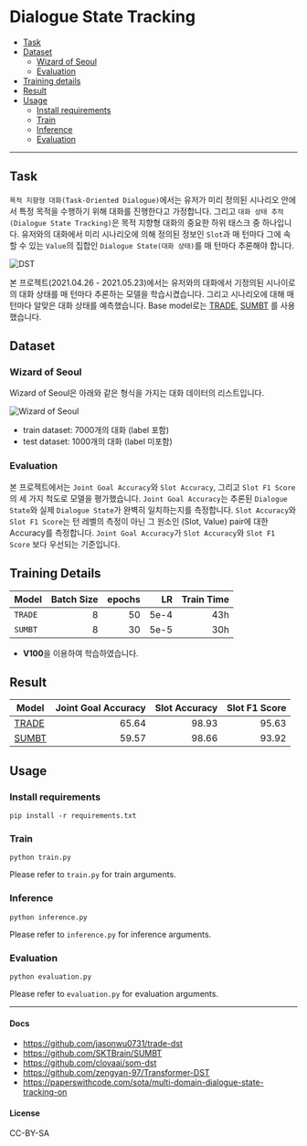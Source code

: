 # Dialogue State Tracking

- [Task](#Task)
- [Dataset](#dataset)
  - [Wizard of Seoul](#wizard-of-seoul)
  - [Evaluation](#evaluation)
- [Training details](#training-details)
- [Result](#result)
- [Usage](#usage)
  - [Install requirements](#install-requirements)
  - [Train](#train)
  - [Inference](#inference)
  - [Evaluation](#evaluation)

---

## Task
`목적 지향형 대화(Task-Oriented Dialogue)`에서는 유저가 미리 정의된 시나리오 안에서 특정 목적을 수행하기 위해 대화를 진행한다고 가정합니다. 그리고 `대화 상태 추적(Dialogue State Tracking)`은 목적 지향형 대화의 중요한 하위 태스크 중 하나입니다. 유저와의 대화에서 미리 시나리오에 의해 정의된 정보인 `Slot`과 매 턴마다 그에 속할 수 있는 `Value`의 집합인 `Dialogue State(대화 상태)`를 매 턴마다 추론해야 합니다.

![DST](https://user-images.githubusercontent.com/77161691/125183603-c974c200-e252-11eb-9320-33b11d66a1e5.png)

본 프로젝트(2021.04.26 - 2021.05.23)에서는 유저와의 대화에서 기정의된 시나이로의 대화 상태를 매 턴마다 추론하는 모델을 학습시켰습니다. 그리고 시나리오에 대해 매 턴마다 알맞은 대화 상태를 예측했습니다. Base model로는 [TRADE](https://github.com/jasonwu0731/trade-dst), [SUMBT](https://github.com/SKTBrain/SUMBT) 를 사용했습니다.

## Dataset
### Wizard of Seoul
Wizard of Seoul은 아래와 같은 형식을 가지는 대화 데이터의 리스트입니다.

![Wizard of Seoul](https://user-images.githubusercontent.com/77161691/125186631-6e4cca80-e266-11eb-8137-7c8a4a801258.png)

- train dataset: 7000개의 대화 (label 포함)
- test dataset: 1000개의 대화 (label 미포함)

### Evaluation
본 프로젝트에서는 `Joint Goal Accuracy`와 `Slot Accuracy`, 그리고 `Slot F1 Score`의 세 가지 척도로 모델을 평가했습니다. `Joint Goal Accuracy`는 추론된 `Dialogue State`와 실제 `Dialogue State`가 완벽히 일치하는지를 측정합니다. `Slot Accuracy`와 `Slot F1 Score`는 턴 레벨의 측정이 아닌 그 원소인 (Slot, Value) pair에 대한 Accuracy를 측정합니다. `Joint Goal Accuracy`가 `Slot Accuracy`와 `Slot F1 Score` 보다 우선되는 기준입니다.

## Training Details
| Model | Batch Size | epochs | LR | Train Time |
| :--- | ---: | ---: | ---: | ---: |
| `TRADE` | 8 | 50 | 5e-4 | 43h |
| `SUMBT` | 8 | 30 | 5e-5 | 30h |

- **V100**을 이용하여 학습하였습니다.

## Result
| Model | Joint Goal Accuracy | Slot Accuracy | Slot F1 Score |
| --- | ---: | ---: | ---: |
| [TRADE](https://github.com/jasonwu0731/trade-dst) | 65.64 | 98.93 | 95.63 |
| [SUMBT](https://github.com/SKTBrain/SUMBT) | 59.57 | 98.66 | 93.92 |

## Usage
### Install requirements
```
pip install -r requirements.txt
```

### Train
```
python train.py
```
Please refer to `train.py` for train arguments.

### Inference
```
python inference.py
```
Please refer to `inference.py` for inference arguments.

### Evaluation
```
python evaluation.py
```
Please refer to `evaluation.py` for evaluation arguments.

---
#### Docs
- https://github.com/jasonwu0731/trade-dst
- https://github.com/SKTBrain/SUMBT
- https://github.com/clovaai/som-dst
- https://github.com/zengyan-97/Transformer-DST
- https://paperswithcode.com/sota/multi-domain-dialogue-state-tracking-on

#### License
CC-BY-SA
